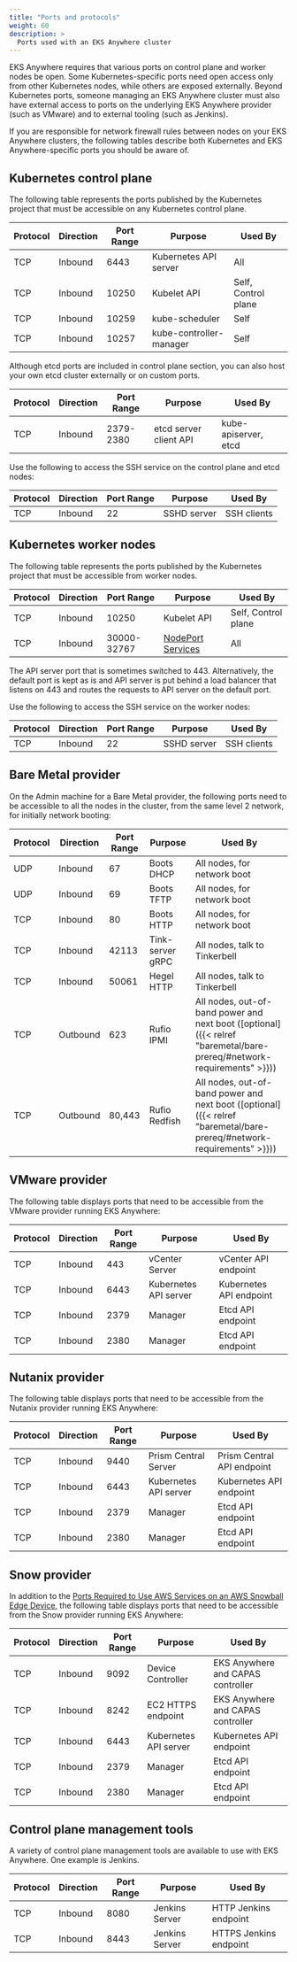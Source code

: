 ```yaml
---
title: "Ports and protocols"
weight: 60
description: >
  Ports used with an EKS Anywhere cluster
---
```


EKS Anywhere requires that various ports on control plane and worker nodes be open.
Some Kubernetes-specific ports need open access only from other Kubernetes nodes, while others are exposed externally.
Beyond Kubernetes ports, someone managing an EKS Anywhere cluster must also have external access to ports on the underlying EKS Anywhere provider (such as VMware) and to external tooling (such as Jenkins).

If you are responsible for network firewall rules between nodes on your EKS Anywhere clusters, the following tables describe both Kubernetes and EKS Anywhere-specific ports you should be aware of.

## Kubernetes control plane
The following table represents the ports published by the Kubernetes project that must be accessible on any Kubernetes control plane.


| Protocol | Direction | Port Range | Purpose                 | Used By                   |
|----------|-----------|------------|-------------------------|---------------------------|
| TCP      | Inbound   | 6443       | Kubernetes API server   | All                       |
| TCP      | Inbound   | 10250      | Kubelet API             | Self, Control plane       |
| TCP      | Inbound   | 10259      | kube-scheduler          | Self                      |
| TCP      | Inbound   | 10257      | kube-controller-manager | Self                      |

Although etcd ports are included in control plane section, you can also host your own
etcd cluster externally or on custom ports. 

| Protocol | Direction | Port Range | Purpose                 | Used By                   |
|----------|-----------|------------|-------------------------|---------------------------|
| TCP      | Inbound   | 2379-2380  | etcd server client API  | kube-apiserver, etcd      |

Use the following to access the SSH service on the control plane and etcd nodes:

| Protocol | Direction | Port Range | Purpose                 | Used By                   |
|----------|-----------|------------|-------------------------|---------------------------|
| TCP      | Inbound   | 22         | SSHD server             | SSH clients               |


## Kubernetes worker nodes
The following table represents the ports published by the Kubernetes project that must be accessible from worker nodes.


| Protocol | Direction | Port Range  | Purpose               | Used By                 |
|----------|-----------|-------------|-----------------------|-------------------------|
| TCP      | Inbound   | 10250       | Kubelet API           | Self, Control plane     |
| TCP      | Inbound   | 30000-32767 | [NodePort Services](https://kubernetes.io/docs/concepts/services-networking/service/#type-nodeport)    | All                     |

The API server port that is sometimes switched to 443.
Alternatively, the default port is kept as is and API server is put behind a load balancer that listens on 443 and routes the requests to API server on the default port.
 
Use the following to access the SSH service on the worker nodes:

| Protocol | Direction | Port Range | Purpose                 | Used By                   |
|----------|-----------|------------|-------------------------|---------------------------|
| TCP      | Inbound   | 22         | SSHD server             | SSH clients               |

## Bare Metal provider

On the Admin machine for a Bare Metal provider, the following ports need to be accessible to all the nodes in the cluster, from the same level 2 network, for initially network booting:

| Protocol | Direction | Port Range | Purpose                 | Used By                       |
|----------|-----------|------------|-------------------------|------------------------------ |
| UDP      | Inbound   | 67         | Boots DHCP              | All nodes, for network boot   |
| UDP      | Inbound   | 69         | Boots TFTP              | All nodes, for network boot   |
| TCP      | Inbound   | 80         | Boots HTTP              | All nodes, for network boot   |
| TCP      | Inbound   | 42113      | Tink-server gRPC        | All nodes, talk to Tinkerbell |
| TCP      | Inbound   | 50061      | Hegel HTTP              | All nodes, talk to Tinkerbell |
| TCP      | Outbound  | 623        | Rufio IPMI              | All nodes, out-of-band power and next boot ([optional]({{< relref "baremetal/bare-prereq/#network-requirements" >}})) |
| TCP      | Outbound  | 80,443     | Rufio Redfish           | All nodes, out-of-band power and next boot ([optional]({{< relref "baremetal/bare-prereq/#network-requirements" >}})) |

## VMware provider

The following table displays ports that need to be accessible from the VMware provider running EKS Anywhere:


| Protocol | Direction | Port Range  | Purpose                 | Used By                 |
|----------|-----------|-------------|-------------------------|-------------------------|
| TCP      | Inbound   | 443         | vCenter Server          | vCenter API endpoint    |
| TCP      | Inbound   | 6443        | Kubernetes API server   | Kubernetes API endpoint |
| TCP      | Inbound   | 2379        | Manager                 | Etcd API endpoint       |
| TCP      | Inbound   | 2380        | Manager                 | Etcd API endpoint       |

## Nutanix provider

The following table displays ports that need to be accessible from the Nutanix provider running EKS Anywhere:

| Protocol | Direction | Port Range  | Purpose                 | Used By                    |
|----------|-----------|-------------|-------------------------|----------------------------|
| TCP      | Inbound   | 9440        | Prism Central Server    | Prism Central API endpoint |
| TCP      | Inbound   | 6443        | Kubernetes API server   | Kubernetes API endpoint    |
| TCP      | Inbound   | 2379        | Manager                 | Etcd API endpoint          |
| TCP      | Inbound   | 2380        | Manager                 | Etcd API endpoint          |

## Snow provider

In addition to the [Ports Required to Use AWS Services on an AWS Snowball Edge Device](https://docs.aws.amazon.com/snowball/latest/developer-guide/port-requirements.html), the following table displays ports that need to be accessible from the Snow provider running EKS Anywhere:

| Protocol | Direction | Port Range  | Purpose                 | Used By                           |
|----------|-----------|-------------|-------------------------|-----------------------------------|
| TCP      | Inbound   | 9092        | Device Controller       | EKS Anywhere and CAPAS controller |
| TCP      | Inbound   | 8242        | EC2 HTTPS endpoint      | EKS Anywhere and CAPAS controller |
| TCP      | Inbound   | 6443        | Kubernetes API server   | Kubernetes API endpoint           |
| TCP      | Inbound   | 2379        | Manager                 | Etcd API endpoint                 |
| TCP      | Inbound   | 2380        | Manager                 | Etcd API endpoint                 |

## Control plane management tools

A variety of control plane management tools are available to use with EKS Anywhere.
One example is Jenkins.


| Protocol | Direction | Port Range  | Purpose                 | Used By                 |
|----------|-----------|-------------|-------------------------|-------------------------|
| TCP      | Inbound   | 8080        | Jenkins Server          | HTTP Jenkins endpoint   |
| TCP      | Inbound   | 8443        | Jenkins Server          | HTTPS Jenkins endpoint  |
